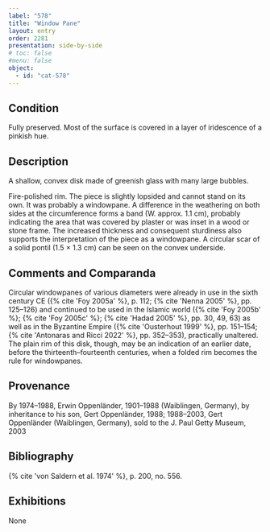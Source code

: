 ```yaml
---
label: "578"
title: "Window Pane"
layout: entry
order: 2281
presentation: side-by-side
# toc: false
#menu: false 
object:
  - id: "cat-578"
---
```


## Condition

Fully preserved. Most of the surface is covered in a layer of iridescence of a pinkish hue.

## Description

A shallow, convex disk made of greenish glass with many large bubbles.

Fire-polished rim. The piece is slightly lopsided and cannot stand on its own. It was probably a windowpane. A difference in the weathering on both sides at the circumference forms a band (W. approx. 1.1 cm), probably indicating the area that was covered by plaster or was inset in a wood or stone frame. The increased thickness and consequent sturdiness also supports the interpretation of the piece as a windowpane. A circular scar of a solid pontil (1.5 × 1.3 cm) can be seen on the convex underside.

## Comments and Comparanda

Circular windowpanes of various diameters were already in use in the sixth century CE ({% cite 'Foy 2005a' %}, p. 112; {% cite 'Nenna 2005' %}, pp. 125–126) and continued to be used in the Islamic world ({% cite 'Foy 2005b' %}; {% cite 'Foy 2005c' %}; {% cite 'Hadad 2005' %}, pp. 30, 49, 63) as well as in the Byzantine Empire ({% cite 'Ousterhout 1999' %}, pp. 151–154; {% cite 'Antonaras and Ricci 2022' %}, pp. 352–353), practically unaltered. The plain rim of this disk, though, may be an indication of an earlier date, before the thirteenth–fourteenth centuries, when a folded rim becomes the rule for windowpanes.

## Provenance

By 1974–1988, Erwin Oppenländer, 1901–1988 (Waiblingen, Germany), by inheritance to his son, Gert Oppenländer, 1988; 1988–2003, Gert Oppenländer (Waiblingen, Germany), sold to the J. Paul Getty Museum, 2003

## Bibliography

{% cite 'von Saldern et al. 1974' %}, p. 200, no. 556.

## Exhibitions

None